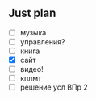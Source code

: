 ## Just plan
- [ ] музыка
- [ ] управления?
- [ ] книга
- [x] сайт
- [ ] видео!
- [ ] кплмт
- [ ] решение усл ВПр 2
